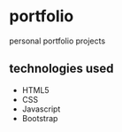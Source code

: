# portfolio

personal portfolio projects

## technologies used
- HTML5
- CSS
- Javascript
- Bootstrap

